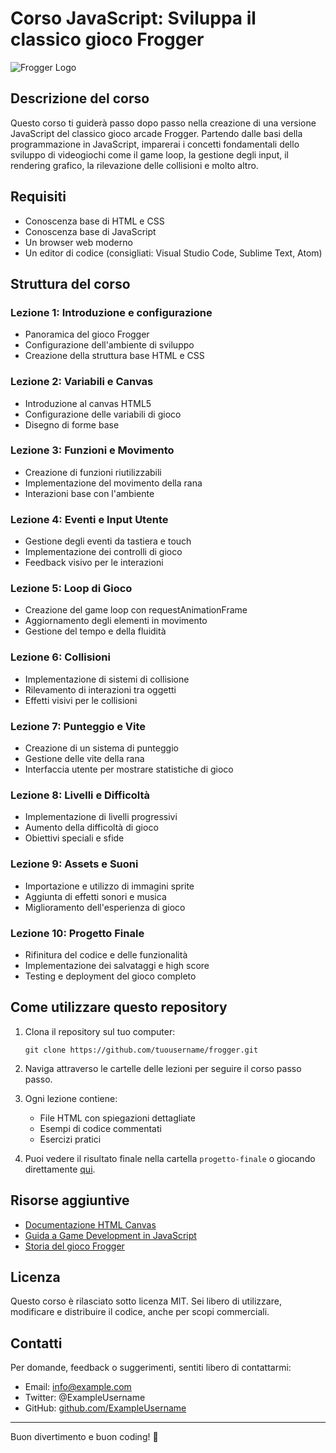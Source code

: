 # Corso JavaScript: Sviluppa il classico gioco Frogger

![Frogger Logo](assets/images/frogger-banner.png)

## Descrizione del corso

Questo corso ti guiderà passo dopo passo nella creazione di una versione JavaScript del classico gioco arcade Frogger. Partendo dalle basi della programmazione in JavaScript, imparerai i concetti fondamentali dello sviluppo di videogiochi come il game loop, la gestione degli input, il rendering grafico, la rilevazione delle collisioni e molto altro.

## Requisiti

- Conoscenza base di HTML e CSS
- Conoscenza base di JavaScript
- Un browser web moderno
- Un editor di codice (consigliati: Visual Studio Code, Sublime Text, Atom)

## Struttura del corso

### Lezione 1: Introduzione e configurazione
- Panoramica del gioco Frogger
- Configurazione dell'ambiente di sviluppo
- Creazione della struttura base HTML e CSS

### Lezione 2: Variabili e Canvas
- Introduzione al canvas HTML5
- Configurazione delle variabili di gioco
- Disegno di forme base

### Lezione 3: Funzioni e Movimento
- Creazione di funzioni riutilizzabili
- Implementazione del movimento della rana
- Interazioni base con l'ambiente

### Lezione 4: Eventi e Input Utente
- Gestione degli eventi da tastiera e touch
- Implementazione dei controlli di gioco
- Feedback visivo per le interazioni

### Lezione 5: Loop di Gioco
- Creazione del game loop con requestAnimationFrame
- Aggiornamento degli elementi in movimento
- Gestione del tempo e della fluidità

### Lezione 6: Collisioni
- Implementazione di sistemi di collisione
- Rilevamento di interazioni tra oggetti
- Effetti visivi per le collisioni

### Lezione 7: Punteggio e Vite
- Creazione di un sistema di punteggio
- Gestione delle vite della rana
- Interfaccia utente per mostrare statistiche di gioco

### Lezione 8: Livelli e Difficoltà
- Implementazione di livelli progressivi
- Aumento della difficoltà di gioco
- Obiettivi speciali e sfide

### Lezione 9: Assets e Suoni
- Importazione e utilizzo di immagini sprite
- Aggiunta di effetti sonori e musica
- Miglioramento dell'esperienza di gioco

### Lezione 10: Progetto Finale
- Rifinitura del codice e delle funzionalità
- Implementazione dei salvataggi e high score
- Testing e deployment del gioco completo

## Come utilizzare questo repository

1. Clona il repository sul tuo computer:
   ```
   git clone https://github.com/tuousername/frogger.git
   ```

2. Naviga attraverso le cartelle delle lezioni per seguire il corso passo passo.

3. Ogni lezione contiene:
   - File HTML con spiegazioni dettagliate
   - Esempi di codice commentati
   - Esercizi pratici

4. Puoi vedere il risultato finale nella cartella `progetto-finale` o giocando direttamente [qui](index.html).

## Risorse aggiuntive

- [Documentazione HTML Canvas](https://developer.mozilla.org/it/docs/Web/API/Canvas_API)
- [Guida a Game Development in JavaScript](https://developer.mozilla.org/it/docs/Games/Introduction)
- [Storia del gioco Frogger](https://it.wikipedia.org/wiki/Frogger)

## Licenza

Questo corso è rilasciato sotto licenza MIT. Sei libero di utilizzare, modificare e distribuire il codice, anche per scopi commerciali.

## Contatti

Per domande, feedback o suggerimenti, sentiti libero di contattarmi:

- Email: info@example.com
- Twitter: @ExampleUsername
- GitHub: [github.com/ExampleUsername](https://github.com/ExampleUsername)

---

Buon divertimento e buon coding! 🐸
